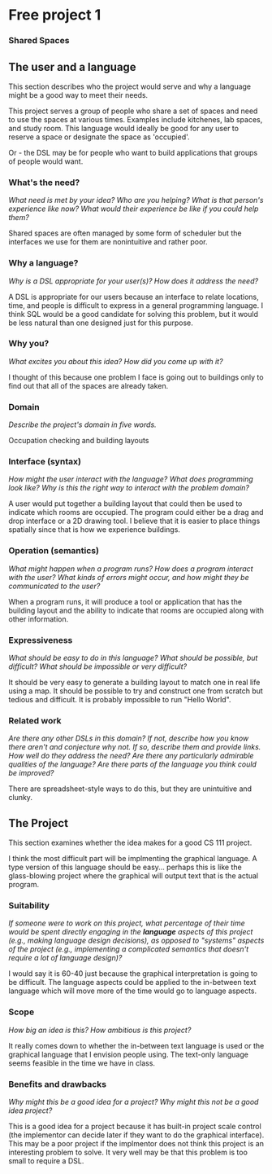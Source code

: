 # Free project 1

### Shared Spaces

## The user and a language
This section describes who the project would serve and why a language might be a
good way to meet their needs.

This project serves a group of people who share a set of spaces and need to use the spaces at various times. Examples include kitchenes, lab spaces, and study room. This language would ideally be good for any user to reserve a space or designate the space as 'occupied'.

Or - the DSL may be for people who want to build applications that groups of people would want.

### What's the need?
_What need is met by your idea? Who are you helping? What is that person's
experience like now? What would their experience be like if you could help 
them?_

Shared spaces are often managed by some form of scheduler but the interfaces we use for them are nonintuitive and rather poor. 

### Why a language?
_Why is a DSL appropriate for your user(s)? How does it address the need?_

A DSL is appropriate for our users because an interface to relate locations, time, and people is difficult to express in a general programming language.
I think SQL would be a good candidate for solving this problem, but it would be less natural than one designed just for this purpose.

### Why you?
_What excites you about this idea? How did you come up with it?_

I thought of this because one problem I face is going out to buildings only to find out that all of the spaces are already taken.

### Domain
_Describe the project's domain in five words._

Occupation checking and building layouts

### Interface (syntax)
_How might the user interact with the language? What does programming look 
like? Why is this the right way to interact with the problem domain?_ 

A user would put together a building layout that could then be used to indicate which rooms are occupied. The program could either be a drag and drop interface or a 2D drawing tool. I believe that it is easier to place things spatially since that is how we experience buildings.

### Operation (semantics)
_What might happen when a program runs? How does a program interact with the
user? What kinds of errors might occur, and how might they be communicated to
the user?_

When a program runs, it will produce a tool or application that has the building layout and the ability to indicate that rooms are occupied along with other information.

### Expressiveness
_What should be easy to do in this language? What should be possible, but
difficult? What should be impossible or very difficult?_

It should be very easy to generate a building layout to match one in real life using a map. It should be possible to try and construct one from scratch but tedious and difficult. It is probably impossible to run "Hello World".

### Related work
_Are there any other DSLs in this domain? If not, describe how you know there
aren't and conjecture why not. If so, describe them and provide links. How well 
do they address the need? Are there any particularly admirable qualities of the
language? Are there parts of the language you think could be improved?_

There are spreadsheet-style ways to do this, but they are unintuitive and clunky.

## The Project
This section examines whether the idea makes for a good CS 111 project.

I think the most difficult part will be implmenting the graphical language. A type version of this language should be easy... perhaps this is like the glass-blowing project where the graphical will output text that is the actual program.

### Suitability
_If someone were to work on this project, what percentage of their time would be
spent directly engaging in the **language** aspects of this project (e.g.,
making language design decisions), as opposed to "systems" aspects of the
project (e.g., implementing a complicated semantics that doesn't require a lot
of language design)?_

I would say it is 60-40 just because the graphical interpretation is going to be difficult. The language aspects could be applied to the in-between text language which will move more of the time would go to language aspects.

### Scope
_How big an idea is this? How ambitious is this project?_

It really comes down to whether the in-between text language is used or the graphical language that I envision people using. The text-only language seems feasible in the time we have in class.

### Benefits and drawbacks
_Why might this be a good idea for a project? Why might this not be a good idea 
project?_

This is a good idea for a project because it has built-in project scale control (the implementor can decide later if they want to do the graphical interface).
This may be a poor project if the implmentor does not think this project is an interesting problem to solve. It very well may be that this problem is too small to require a DSL.
